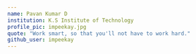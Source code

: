 ```yaml
---
name: Pavan Kumar D
institution: K.S Institute of Technology
profile_pic: impeekay.jpg
quote: "Work smart, so that you'll not have to work hard."
github_user: impeekay
---
```

